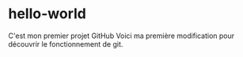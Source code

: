 # hello-world
C'est mon premier projet GitHub
Voici ma première modification pour découvrir le fonctionnement de git.
